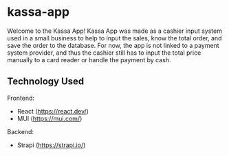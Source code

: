 # kassa-app

Welcome to the Kassa App! Kassa App was made as a cashier input system used in a small business to help to input the sales, know the total order, and save the order to the database.
For now, the app is not linked to a payment system provider, and thus the cashier still has to input the total price manually to a card reader or handle the payment by cash.

## Technology Used
Frontend:
- React (https://react.dev/)
- MUI (https://mui.com/)

Backend:
- Strapi (https://strapi.io/)

